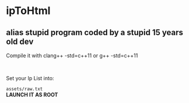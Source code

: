 # ipToHtml
<h2> alias stupid program coded by a stupid 15 years old dev</h2>
<p>Compile it with clang++ -std=c++11 or g++ -std=c++11</p>
</br>
<p>Set your Ip List into:</p>
<code>assets/raw.txt</code>
</br>
<strong> LAUNCH IT AS ROOT </strong>
